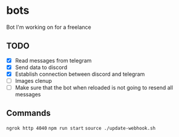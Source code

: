 # bots
Bot I'm working on for a freelance

## TODO
- [X] Read messages from telegram
- [X] Send data to discord
- [X] Establish connection between discord and telegram
- [ ] Images clenup
- [ ] Make sure that the bot when reloaded is not going to resend all messages

## Commands
`ngrok http 4040`
`npm run start`
`source ./update-webhook.sh`